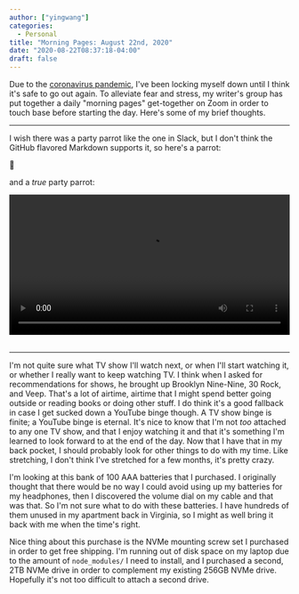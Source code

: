 ```yaml
---
author: ["yingwang"]
categories:
  - Personal
title: "Morning Pages: August 22nd, 2020"
date: "2020-08-22T08:37:18-04:00"
draft: false
---
```


Due to the [coronavirus
pandemic](https://en.wikipedia.org/wiki/2019-20_coronavirus_pandemic), I've been
locking myself down until I think it's safe to go out again. To alleviate fear
and stress, my writer's group has put together a daily "morning pages"
get-together on Zoom in order to touch base before starting the day. Here's some
of my brief thoughts.

__________

I wish there was a party parrot like the one in Slack, but I don't think the
GitHub flavored Markdown supports it, so here's a parrot:

:parrot:

and a *true* party parrot:

<!-- https://stackoverflow.com/a/26276254 -->
<video style="width: 100%; width: -moz-available; width: -webkit-fill-available; width: fill-available; max-width: 100%;" controls>
    <source src="/video/posts/2020/08/22/morning_pages.mp4" type="video/mp4">
    Your browser does not support HTML5 video.
</video>
<br/>
<br/>

__________

I'm not quite sure what TV show I'll watch next, or when I'll start watching it,
or whether I really want to keep watching TV. I think when I asked for
recommendations for shows, he brought up Brooklyn Nine-Nine, 30 Rock, and Veep.
That's a lot of airtime, airtime that I might spend better going outside or
reading books or doing other stuff. I do think it's a good fallback in case I
get sucked down a YouTube binge though. A TV show binge is finite; a YouTube
binge is eternal. It's nice to know that I'm not *too* attached to any one TV
show, and that I enjoy watching it and that it's something I'm learned to look
forward to at the end of the day. Now that I have that in my back pocket, I
should probably look for other things to do with my time. Like stretching, I
don't think I've stretched for a few months, it's pretty crazy.

I'm looking at this bank of 100 AAA batteries that I purchased. I originally
thought that there would be no way I could avoid using up my batteries for my
headphones, then I discovered the volume dial on my cable and that was that. So
I'm not sure what to do with these batteries. I have hundreds of them unused in
my apartment back in Virginia, so I might as well bring it back with me when the
time's right.

Nice thing about this purchase is the NVMe mounting screw set I purchased in
order to get free shipping. I'm running out of disk space on my laptop due to
the amount of `node_modules/` I need to install, and I purchased a second, 2TB
NVMe drive in order to complement my existing 256GB NVMe drive. Hopefully it's
not too difficult to attach a second drive.
